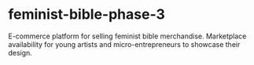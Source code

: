# feminist-bible-phase-3
E-commerce platform for selling feminist bible merchandise. Marketplace availability for young artists and micro-entrepreneurs to showcase their design.
